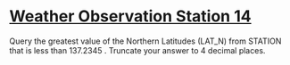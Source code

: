 # [Weather Observation Station 14](https://www.hackerrank.com/challenges/weather-observation-station-14/problem)
Query the greatest value of the Northern Latitudes (LAT_N) from STATION that is less than 137.2345 . Truncate your answer to 4 decimal places.

